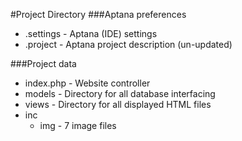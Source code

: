 #Project Directory
###Aptana preferences
* .settings - Aptana (IDE) settings
* .project - Aptana project description (un-updated)

###Project data
* index.php - Website controller
* models - Directory for all database interfacing
* views - Directory for all displayed HTML files
* inc
	* img - 7 image files
